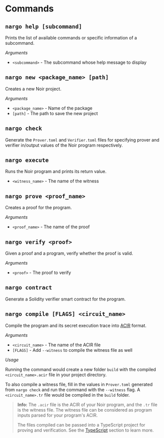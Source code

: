 # Commands

## `nargo help [subcommand]`

Prints the list of available commands or specific information of a subcommand.

_Arguments_

- `<subcommand>` - The subcommand whose help message to display

## `nargo new <package_name> [path]`

Creates a new Noir project.

_Arguments_

- `<package_name>` - Name of the package
- `[path]` - The path to save the new project

## `nargo check`

Generate the `Prover.toml` and `Verifier.toml` files for specifying prover and verifier in/output values of the Noir program respectively.

## `nargo execute`

Runs the Noir program and prints its return value.

- `<witness_name>` - The name of the witness

## `nargo prove <proof_name>`

Creates a proof for the program.

_Arguments_

- `<proof_name>` - The name of the proof

## `nargo verify <proof>`

Given a proof and a program, verify whether the proof is valid.

_Arguments_

- `<proof>` - The proof to verify

## `nargo contract`

Generate a Solidity verifier smart contract for the program.

## `nargo compile [FLAGS] <circuit_name>`

Compile the program and its secret execution trace into [ACIR](../../acir.md) format.

_Arguments_

- `<circuit_name>` - The name of the ACIR file
- `[FLAGS]` - Add `--witness` to compile the witness file as well

_Usage_

Running the command would create a new folder `build` with the compiled `<circuit_name>.acir` file in your project directory.

To also compile a witness file, fill in the values in `Prover.toml` generated from `nargo check` and run the command with the `--witness` flag. A `<circuit_name>.tr` file would be compiled in the `build` folder.

> **Info:** The `.acir` file is the ACIR of your Noir program, and the `.tr` file is the witness file. The witness file can be considered as program inputs parsed for your program's ACIR.
>
> The files compiled can be passed into a TypeScript project for proving and verification. See the [TypeScript](../typescript.md#proving-and-verifying-externally-compiled-files) section to learn more.
